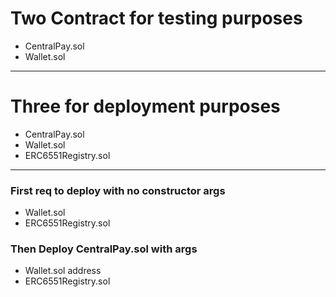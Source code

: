 # Two Contract for testing purposes
- CentralPay.sol
- Wallet.sol
----------------------------------------------------------------
# Three for deployment purposes
- CentralPay.sol
- Wallet.sol
- ERC6551Registry.sol
----------------------------------------------------------------
### First req to deploy with no constructor args
- Wallet.sol
- ERC6551Registry.sol
### Then Deploy CentralPay.sol with args
- Wallet.sol address
- ERC6551Registry.sol
